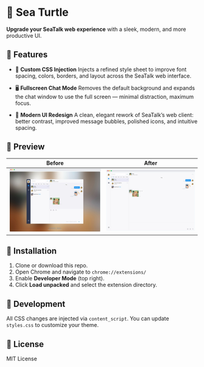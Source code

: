 # 🐢 Sea Turtle

**Upgrade your SeaTalk web experience** with a sleek, modern, and more productive UI.

## 🚀 Features

- 🎨 **Custom CSS Injection**
  Injects a refined style sheet to improve font spacing, colors, borders, and layout across the SeaTalk web interface.

- 🖥️ **Fullscreen Chat Mode**
  Removes the default background and expands the chat window to use the full screen — minimal distraction, maximum focus.

- 🧼 **Modern UI Redesign**
  A clean, elegant rework of SeaTalk’s web client: better contrast, improved message bubbles, polished icons, and intuitive spacing.

## 📸 Preview

| Before                                 | After                                |
| -------------------------------------- | ------------------------------------ |
| ![Before Screenshot](docs/before.jpeg) | ![After Screenshot](docs/after.jpeg) |

## 🧩 Installation

1. Clone or download this repo.
2. Open Chrome and navigate to `chrome://extensions/`
3. Enable **Developer Mode** (top right).
4. Click **Load unpacked** and select the extension directory.

## 🔧 Development

All CSS changes are injected via `content_script`. You can update `styles.css` to customize your theme.

## 📄 License

MIT License
